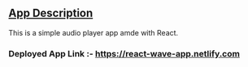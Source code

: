 ## <u>App Description</u>

This is a simple audio player app amde with React.

### Deployed App Link :- https://react-wave-app.netlify.com
